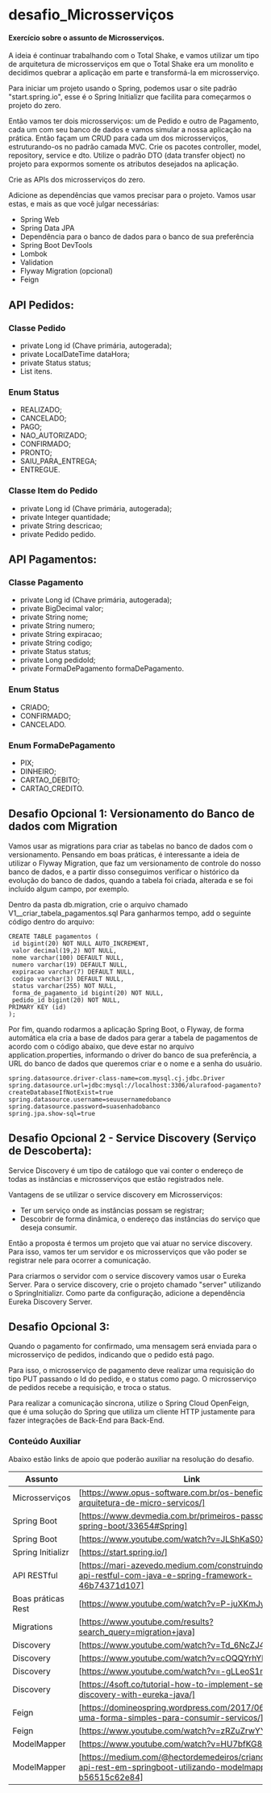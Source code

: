 # desafio_Microsserviços
#### Exercício sobre o assunto de Microsserviços.


A ideia é continuar trabalhando com o Total Shake, e vamos utilizar um tipo de arquitetura de microsserviços em que o Total Shake era um monolito e decidimos quebrar a aplicação em parte e transformá-la em microsserviço.

Para iniciar um projeto usando o Spring, podemos usar o site padrão "start.spring.io", esse é o Spring Initializr que facilita para começarmos o projeto do zero.

Então vamos ter dois microsserviços: um de Pedido e outro de
Pagamento, cada um com seu banco de dados e vamos simular a nossa
aplicação na prática. Então façam um CRUD para cada um dos microsserviços, estruturando-os no padrão camada MVC. Crie os pacotes controller, model, repository, service e dto. Utilize o padrão DTO (data transfer object) no projeto para expormos somente os atributos desejados na aplicação.

Crie as APIs dos microsserviços do zero. 

Adicione as dependências que vamos precisar para o projeto. Vamos usar estas, e mais as que você julgar necessárias: 

- Spring Web
- Spring Data JPA
- Dependência para o banco de dados para o banco de sua preferência
- Spring Boot DevTools
- Lombok
- Validation
- Flyway Migration (opcional)
- Feign 

## API Pedidos:

### Classe Pedido

- private Long id (Chave primária, autogerada);
- private LocalDateTime dataHora;
- private Status status;
- List<ItemDoPedido> itens.


### Enum Status

- REALIZADO;
- CANCELADO;
- PAGO;
- NAO_AUTORIZADO;
- CONFIRMADO;
- PRONTO;
- SAIU_PARA_ENTREGA;
- ENTREGUE.

### Classe Item do Pedido

- private Long id (Chave primária, autogerada);
- private Integer quantidade;
- private String descricao;
- private Pedido pedido.


## API Pagamentos:

### Classe Pagamento

- private Long id (Chave primária, autogerada);
- private BigDecimal valor;
- private String nome;
- private String numero;
- private String expiracao;
- private String codigo;
- private Status status;
- private Long pedidoId;
- private FormaDePagamento formaDePagamento. 

### Enum Status

- CRIADO;
- CONFIRMADO;
- CANCELADO.
  
### Enum FormaDePagamento

- PIX;
- DINHEIRO;
- CARTAO_DEBITO;
- CARTAO_CREDITO.  

 ## Desafio Opcional 1: Versionamento do Banco de dados com Migration
  
Vamos usar as migrations para criar as tabelas no banco de dados com o versionamento. Pensando em boas práticas, é interessante a ideia de utilizar o  Flyway Migration, que faz um versionamento de controle do nosso banco de dados, e a partir disso conseguimos verificar o histórico da evolução do banco de dados, quando a tabela foi criada, alterada e se foi incluído algum campo, por exemplo.
  
Dentro da pasta db.migration, crie o arquivo chamado V1__criar_tabela_pagamentos.sql
Para ganharmos tempo, add o seguinte código dentro do arquivo:
  
```
CREATE TABLE pagamentos (
 id bigint(20) NOT NULL AUTO_INCREMENT,
 valor decimal(19,2) NOT NULL,
 nome varchar(100) DEFAULT NULL,
 numero varchar(19) DEFAULT NULL,
 expiracao varchar(7) DEFAULT NULL,
 codigo varchar(3) DEFAULT NULL,
 status varchar(255) NOT NULL,
 forma_de_pagamento_id bigint(20) NOT NULL,
 pedido_id bigint(20) NOT NULL,
PRIMARY KEY (id)
);
```
  

Por fim, quando rodarmos a aplicação Spring Boot, o Flyway, de forma automática ela cria a base de dados para gerar a tabela de pagamentos de acordo com o código abaixo, que deve estar no arquivo application.properties, informando o driver do banco de sua preferência, a URL do banco de dados que queremos criar e o nome e a senha do usuário. 
  
  ```
spring.datasource.driver-class-name=com.mysql.cj.jdbc.Driver
spring.datasource.url=jdbc:mysql://localhost:3306/alurafood-pagamento?createDatabaseIfNotExist=true
spring.datasource.username=seuusernamedobanco
spring.datasource.password=suasenhadobanco
spring.jpa.show-sql=true
  ```

  
## Desafio Opcional 2 - Service Discovery (Serviço de Descoberta): 
  
 Service Discovery é um tipo de catálogo que vai conter o endereço de todas as
instâncias e microsserviços que estão registrados nele.
  
Vantagens de se utilizar o service discovery em Microsserviços:
-   Ter um serviço onde as instâncias possam se registrar;
-   Descobrir de forma dinâmica, o endereço das instâncias do serviço que deseja consumir.
  
Então a proposta é termos um projeto que vai atuar no service discovery. Para isso, vamos ter um servidor e os microsserviços que vão poder se registrar nele para ocorrer a comunicação.

Para criarmos o servidor com o service discovery vamos usar o Eureka Server. 
Para o service discovery, crie o projeto chamado "server" utilizando o SpringInitializr. Como parte da configuração, adicione a dependência Eureka Discovery Server.  

## Desafio Opcional 3:   

Quando o pagamento for confirmado, uma mensagem será enviada para o microsserviço de pedidos, indicando que o pedido está pago.

Para isso, o microsserviço de pagamento deve realizar  uma requisição do tipo PUT passando o Id do pedido, e o status como pago. O microsserviço de pedidos recebe a requisição, e troca o status.

Para realizar a comunicação síncrona, utilize o Spring Cloud OpenFeign, que é uma solução do Spring que utiliza um cliente HTTP justamente para fazer integrações de Back-End para Back-End.
  
  
### Conteúdo Auxiliar

Abaixo estão links de apoio que poderão auxiliar na resolução do desafio.

| Assunto | Link |
| ------ | ------ |
| Microsserviços | [https://www.opus-software.com.br/os-beneficios-da-arquitetura-de-micro-servicos/] |
| Spring Boot | [https://www.devmedia.com.br/primeiros-passos-com-o-spring-boot/33654#Spring] |
| Spring Boot | [https://www.youtube.com/watch?v=JLShKaS0XxY] |
| Spring Initializr | [https://start.spring.io/] |
| API RESTful | [https://mari-azevedo.medium.com/construindo-uma-api-restful-com-java-e-spring-framework-46b74371d107] |
| Boas práticas Rest | [https://www.youtube.com/watch?v=P-juXKmJy_g] |
| Migrations | [https://www.youtube.com/results?search_query=migration+java] |
| Discovery | [https://www.youtube.com/watch?v=Td_6NcZJ4WM] |
| Discovery | [https://www.youtube.com/watch?v=cOQQYrhYH4U] |
| Discovery | [https://www.youtube.com/watch?v=-gLLeoS1m6s] |  
| Discovery | [https://4soft.co/tutorial-how-to-implement-service-discovery-with-eureka-java/] |
| Feign | [https://domineospring.wordpress.com/2017/06/02/feign-uma-forma-simples-para-consumir-servicos/] |
| Feign | [https://www.youtube.com/watch?v=zRZuZrwYYc0] |
| ModelMapper | [https://www.youtube.com/watch?v=HU7bfKG8nV4] |
| ModelMapper| [https://medium.com/@hectordemedeiros/criando-uma-api-rest-em-springboot-utilizando-modelmapper-b56515c62e84] |

